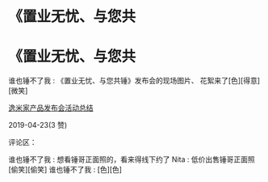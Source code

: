 # 《置业无忧、与您共

# 《置业无忧、与您共

谁也锤不了我 : 《置业无忧、与您共锤》发布会的现场图片、 花絮来了[色][得意][微笑]

[逸米家产品发布会活动总结](https://mp.weixin.qq.com/s/Tof_uIyl-PTBwceRGLdRZQ)

2019-04-23(3 赞)

评论区：

谁也锤不了我 : 想看锤哥正面照的，看来得线下约了 Nita : 低价出售锤哥正面照[偷笑][偷笑] 谁也锤不了我 : [色][色]

<title class="calibre11">img10</title>